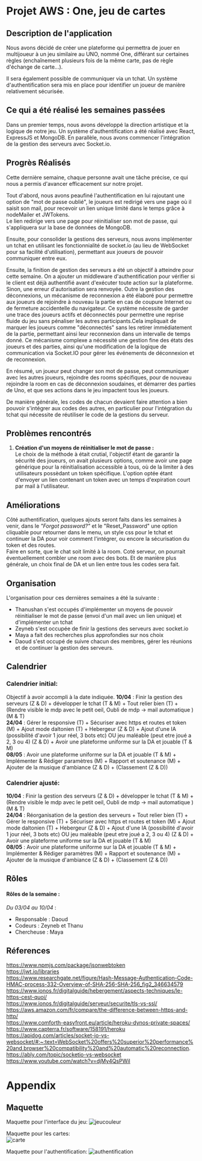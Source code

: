 # Projet AWS : One, jeu de cartes

## Description de l'application

Nous avons décidé de créer une plateforme qui permettra de jouer en multijoueur à un jeu similaire au UNO, nommé One, différant sur certaines règles (enchaînement plusieurs fois de la même carte, pas de règle d'échange de carte...). 

Il sera également possible de communiquer via un tchat. Un système d'authentification sera mis en place pour identifier un joueur de manière relativement sécurisée.

## Ce qui a été réalisé les semaines passées

Dans un premier temps, nous avons développé la direction artistique et la logique de notre jeu. Un système d'authentification a été réalisé avec React, ExpressJS et MongoDB. En parallèle, nous avons commencer l'intégration de la gestion des serveurs avec Socket.io.

## Progrès Réalisés 

Cette dernière semaine, chaque personne avait une tâche précise, ce qui nous a permis d'avancer efficacement sur notre projet.

Tout d'abord, nous avons peaufiné l'authentification en lui rajoutant une option de "mot de passe oublié", le joueurs est redirigé vers une page où il saisit son mail, pour recevoir un lien unique limité dans le temps grâce à nodeMailer et JWTokens.  
Le lien redirige vers une page pour réinitialiser son mot de passe, qui s'appliquera sur la base de données de MongoDB.  

Ensuite, pour consolider la gestions des serveurs, nous avons implémenter un tchat en utilisant les fonctionnialité de socket.io (au lieu de WebSocket pour sa facilité d'utilisation), permettant aux joueurs de pouvoir communiquer entre eux.

Ensuite, la finition de gestion des serveurs a été un objectif à atteindre pour cette semaine. On a ajouter un middleware d'authentification pour vérifier si le client est déjà authentifié avant d'exécuter toute action sur la plateforme. Sinon, une erreur d'autorisation sera renvoyée. Outre la gestion des déconnexions, un mécanisme de reconnexion a été élaboré pour permettre aux joueurs de rejoindre à nouveau la partie en cas de coupure Internet ou de fermeture accidentelle du navigateur. Ce système nécessite de garder une trace des joueurs actifs et déconnectés pour permettre une reprise fluide du jeu sans pénaliser les autres participants.Cela impliquait de marquer les joueurs comme "déconnectés" sans les retirer immédiatement de la partie, permettant ainsi leur reconnexion dans un intervalle de temps donné. Ce mécanisme complexe a nécessité une gestion fine des états des joueurs et des parties, ainsi qu'une modification de la logique de communication via Socket.IO pour gérer les événements de déconnexion et de reconnexion.


En résumé, un joueur peut changer son mot de passe, peut communiquer avec les autres joueurs, rejoindre des rooms spécifiques, pour de nouveau rejoindre la room en cas de déconnexion soudaines, et démarrer des parties de Uno, et que ses actions dans le jeu impactent tous les joueurs.

De manière générale, les codes de chacun devaient faire attention a bien pouvoir s'intégrer aux codes des autres, en particulier pour l'intégration du tchat qui nécessite de réutiliser le code de la gestions du serveur.  

## Problèmes rencontrés
1. __Création d'un moyens de réinitialiser le mot de passe :__     
Le choix de la méthode à était crutial, l'objectif étant de garantir la sécurité des joueurs, on avait plusieurs options, comme avoir une page générique pour la réinitialisation accessible à tous, où de la limiter à des utilisateurs possèdant un token spécifique. L'option optée étant d'envoyer un lien contenant un token avec un temps d'expiration court par mail à l'utilisateur.

## Améliorations
Côté authentification, quelques ajouts seront faits dans les semaines à venir, dans le _"Forgot password?"_ et le "Reset_Password" une option cliquable pour retourner dans le menu, un style css pour le tchat et continuer la DA pour voir comment l'intégrer, ou encore la sécurisation du token et des routes.  
Faire en sorte, que le chat soit limité à la room.
Coté serveur, on pourrait éventuellement combler une room avec des bots.
Et de manière plus générale, un choix final de DA et un lien entre tous les codes sera fait.

## Organisation

L'organisation pour ces dernières semaines a été la suivante :
- Thanushan s'est occupés d'implémenter un moyens de pouvoir réinitialiser le mot de passe (envoi d'un mail avec un lien unique) et d'implémenter un tchat
- Zeyneb s'est occupée de finir la gestions des serveurs avec socket.io
- Maya a fait des recherches plus approfondies sur nos choix
- Daoud s'est occupé de suivre chacun des membres, gérer les réunions et de continuer la gestion des serveurs.
  
## Calendrier

### Calendrier initial:
Objectif à avoir accompli à la date indiquée.
**10/04** : Finir la gestion des serveurs (Z & D) + développer le tchat (T & M) + Tout relier bien (T) + (Rendre visible le mdp avec le petit oeil, Oubli de mdp -> mail automatique ) (M & T)  
**24/04** : Gérer le responsive (T) + Sécuriser avec https et routes et token (M) + Ajout mode daltonien (T) + Hebergeur (Z & D) + Ajout d'une IA (possibilité d'avoir 1 jour réel, 3 bots etc) OU jeu maléable (peut etre joué a 2, 3 ou 4) (Z & D) + Avoir une plateforme uniforme sur la DA et jouable (T & M)   
**08/05** : Avoir une plateforme uniforme sur la DA et jouable (T & M) + Implémenter & Rédiger paramètres (M) +
Rapport et soutenance (M) + Ajouter de la musique d'ambiance (Z & D) + (Classement (Z & D)) 

### Calendrier ajusté:
**10/04** : Finir la gestion des serveurs (Z & D) + développer le tchat (T & M) + (Rendre visible le mdp avec le petit oeil, Oubli de mdp -> mail automatique ) (M & T)  
**24/04** : Réorganisation de la gestion des serveurs + Tout relier bien (T) + Gérer le responsive (T) + Sécuriser avec https et routes et token (M) + Ajout mode daltonien (T) + Hebergeur (Z & D) + Ajout d'une IA (possibilité d'avoir 1 jour réel, 3 bots etc) OU jeu maléable (peut etre joué a 2, 3 ou 4) (Z & D) + Avoir une plateforme uniforme sur la DA et jouable (T & M)   
**08/05** : Avoir une plateforme uniforme sur la DA et jouable (T & M) + Implémenter & Rédiger paramètres (M) +
Rapport et soutenance (M) + Ajouter de la musique d'ambiance (Z & D) + (Classement (Z & D)) 


## Rôles

#### Rôles de la semaine :  
_Du 03/04 au 10/04_ :  
- Responsable : Daoud
- Codeurs : Zeyneb et Thanu
- Chercheuse : Maya


## Réferences

https://www.npmjs.com/package/jsonwebtoken  
https://jwt.io/libraries  
https://www.researchgate.net/figure/Hash-Message-Authentication-Code-HMAC-process-332-Overview-of-SHA-256-SHA-256_fig2_346634579  
https://www.ionos.fr/digitalguide/hebergement/aspects-techniques/le-https-cest-quoi/  
https://www.ionos.fr/digitalguide/serveur/securite/tls-vs-ssl/  
https://aws.amazon.com/fr/compare/the-difference-between-https-and-http/  
https://www.comforth-easyfront.eu/article/heroku-dynos-private-spaces/  
https://www.capterra.fr/software/158191/heroku  
https://apidog.com/articles/socket-io-vs-websocket/#:~:text=WebSocket%20offers%20superior%20performance%20and,browser%20compatibility%20and%20automatic%20reconnection.  
https://ably.com/topic/socketio-vs-websocket  
https://www.youtube.com/watch?v=djMy4QsPWiI  


# Appendix
## Maquette
Maquette pour l'interface du jeu: 
![jeucouleur](https://github.com/Groupe4AWS24/Jeux_de_cartes/blob/main/rapport/Maquette%20jeux%20couleur.png)  

Maquette pour les cartes:  
![carte](https://github.com/Groupe4AWS24/Jeux_de_cartes/blob/main/rapport/Maquette%20cartes.png)  

Maquette pour l'authentification: 
![authentification](https://github.com/Groupe4AWS24/Jeux_de_cartes/blob/main/rapport/Login.png)
